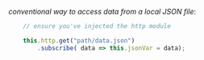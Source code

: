 _conventional way to access data from a local JSON file_:
```javascript
	// ensure you've injected the http module

	this.http.get("path/data.json")
		.subscribe( data => this.jsonVar = data);
```

